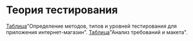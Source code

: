 # Теория тестирования

[Таблица](https://docs.google.com/spreadsheets/d/1PBKLxhCvA6Vt839sH5QEmmZ3TkZAit2YEzRS3LXhh08/edit?usp=sharing)"Определение методов, типов и уровней тестирования для приложения интернет-магазин".  [Таблица](https://docs.google.com/spreadsheets/d/193emY9ylI1rsngAshoOBqOg_Ofcnca2MGH3ebx8tE48/edit?usp=sharing)"Анализ требований и макета".
